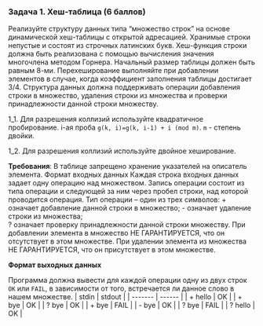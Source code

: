 ### Задача 1. Хеш-таблица (6 баллов)

Реализуйте структуру данных типа “множество строк” на основе динамической хеш-таблицы с открытой адресацией. Хранимые строки непустые и состоят из строчных латинских букв.
Хеш-функция строки должна быть реализована с помощью вычисления значения многочлена методом Горнера.
Начальный размер таблицы должен быть равным 8-ми. Перехеширование выполняйте при добавлении элементов в случае, когда коэффициент заполнения таблицы достигает 3/4.
Структура данных должна поддерживать операции добавления строки в множество, удаления строки из множества и проверки принадлежности данной строки множеству.

1_1. Для разрешения коллизий используйте квадратичное пробирование.
i-ая проба `g(k, i)=g(k, i-1) + i (mod m)`. `m` - степень двойки.

1_2. Для разрешения коллизий используйте двойное хеширование.

**Требования**: В таблице запрещено хранение указателей на описатель элемента.
Формат входных данных
Каждая строка входных данных задает одну операцию над множеством. Запись операции состоит из типа операции и следующей за ним через пробел строки, над которой проводится операция.
Тип операции  – один из трех символов:
    +  означает добавление данной строки в множество; 
    -  означает удаление  строки из множества;  
    ?  означает проверку принадлежности данной строки множеству. 
При добавлении элемента в множество НЕ ГАРАНТИРУЕТСЯ, что он отсутствует в этом множестве. При удалении элемента из множества НЕ ГАРАНТИРУЕТСЯ, что он присутствует в этом множестве.

**Формат выходных данных**

Программа должна вывести для каждой операции одну из двух строк `OK` или `FAIL`, в зависимости от того, встречается ли данное слово в нашем множестве.
| stdin   | stdout |
| ------- | ------ |
| + hello | OK     |
| + bye   | OK     |
| ? bye   | OK     |
| + bye   | FAIL   |
| - bye   | OK     |
| ? bye   | FAIL   |
| ? hello | OK     |
